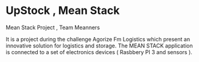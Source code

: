 # UpStock , Mean Stack
Mean Stack Project , Team Meanners

It is a project during the challenge Agorize Fm Logistics which present an innovative
solution for logistics and storage. The MEAN STACK application is connected to a set of
electronics devices ( Rasbbery PI 3 and sensors ).
